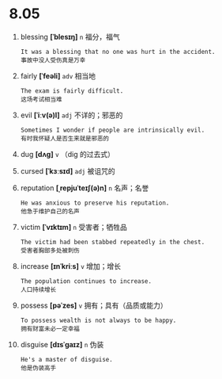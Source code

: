 # 8.05












































1. blessing **[ˈblesɪŋ]** `n` 福分，福气
    ```
    It was a blessing that no one was hurt in the accident.
    事故中没人受伤真是万幸
    ```

2. fairly **[ˈfeəli]** `adv` 相当地
    ```
    The exam is fairly difficult.
    这场考试相当难
    ```

3. evil **[ˈiːv(ə)l]** `adj` 不详的；邪恶的
    ```
    Sometimes I wonder if people are intrinsically evil.
    有时我怀疑人是否生来就是邪恶的
    ```

4. dug **[dʌɡ]** `v` （dig 的过去式）

5. cursed **[ˈkɜːsɪd]** `adj` 被诅咒的

6. reputation **[ˌrepjuˈteɪʃ(ə)n]** `n` 名声；名誉
    ```
    He was anxious to preserve his reputation.
    他急于维护自己的名声
    ```

7. victim **[ˈvɪktɪm]** `n` 受害者；牺牲品
    ```
    The victim had been stabbed repeatedly in the chest.
    受害者胸部多处被刺伤
    ```

8. increase **[ɪnˈkriːs]** `v` 增加；增长
    ```
    The population continues to increase.
    人口持续增长
    ```

9. possess **[pəˈzes]** `v` 拥有；具有（品质或能力）
    ```
    To possess wealth is not always to be happy.
    拥有财富未必一定幸福
    ```

10. disguise **[dɪsˈɡaɪz]** `n` 伪装
    ```
    He's a master of disguise.
    他是伪装高手
    ```
